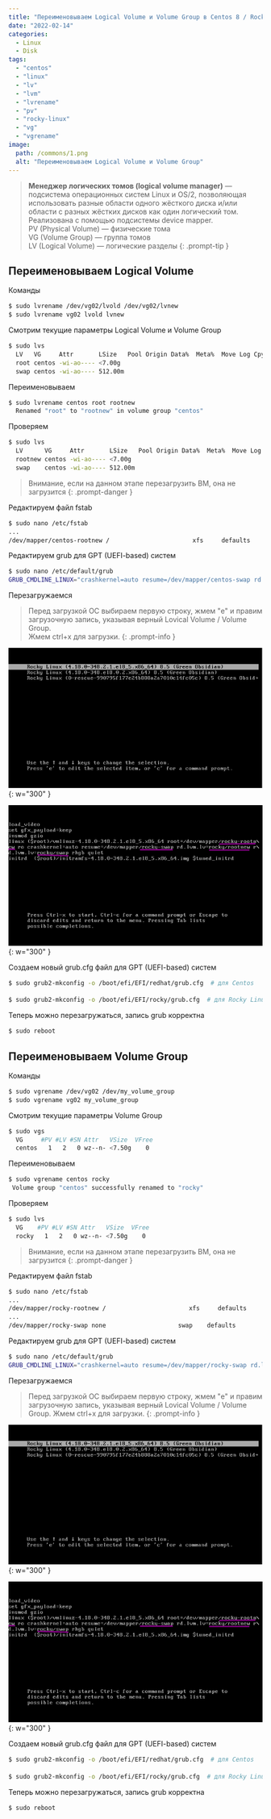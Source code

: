 ```yaml
---
title: "Переименовываем Logical Volume и Volume Group в Centos 8 / Rocky Linux"
date: "2022-02-14"
categories: 
  - Linux
  - Disk
tags: 
  - "centos"
  - "linux"
  - "lv"
  - "lvm"
  - "lvrename"
  - "pv"
  - "rocky-linux"
  - "vg"
  - "vgrename"
image:
  path: /commons/1.png
  alt: "Переименовываем Logical Volume и Volume Group"
---
```


> **Менеджер логических томов (logical volume manager)** — подсистема операционных систем Linux и OS/2, позволяющая использовать разные области одного жёсткого диска и/или области с разных жёстких дисков как один логический том. Реализована с помощью подсистемы device mapper.  
> PV (Physical Volume) — физические тома  
> VG (Volume Group) — группа томов  
> LV (Logical Volume) — логические разделы
{: .prompt-tip }

## Переименовываем Logical Volume

Команды

```sh
$ sudo lvrename /dev/vg02/lvold /dev/vg02/lvnew
$ sudo lvrename vg02 lvold lvnew
```

Смотрим текущие параметры Logical Volume и Volume Group

```sh
$ sudo lvs
  LV   VG     Attr       LSize   Pool Origin Data%  Meta%  Move Log Cpy%Sync Convert
  root centos -wi-ao---- <7.00g                                                
  swap centos -wi-ao---- 512.00m
```

Переименовываем

```sh
$ sudo lvrename centos root rootnew
  Renamed "root" to "rootnew" in volume group "centos"
```

Проверяем

```sh
$ sudo lvs
  LV      VG     Attr       LSize   Pool Origin Data%  Meta%  Move Log Cpy%Sync Convert
  rootnew centos -wi-ao---- <7.00g                                             
  swap    centos -wi-ao---- 512.00m 
```

> Внимание, если на данном этапе перезагрузить ВМ, она не загрузится
{: .prompt-danger }

Редактируем файл fstab

```sh
$ sudo nano /etc/fstab
...
/dev/mapper/centos-rootnew /                       xfs     defaults        0 0
```

Редактируем grub для GPT (UEFI-based) систем

```sh
$ sudo nano /etc/default/grub
GRUB_CMDLINE_LINUX="crashkernel=auto resume=/dev/mapper/centos-swap rd.lvm.lv=centos/rootnew rd.lvm.lv=centos/swap rhgb quiet"
```

Перезагружаемся

> Перед загрузкой ОС выбираем первую строку, жмем "e" и правим загрузочную запись, указывая верный Lovical Volume / Volume Group.  
> Жмем ctrl+x для загрузки.
{: .prompt-info }

![](/assets/img/posts/2022/02/14/lv1.png){: w="300" }

![](/assets/img/posts/2022/02/14/lv2.png){: w="300" }

Создаем новый grub.cfg файл для GPT (UEFI-based) систем

```sh
$ sudo grub2-mkconfig -o /boot/efi/EFI/redhat/grub.cfg	# для Centos

$ sudo grub2-mkconfig -o /boot/efi/EFI/rocky/grub.cfg  # для Rocky Linux
```

Теперь можно перезагружаться, запись grub корректна

```sh
$ sudo reboot
```

## Переименовываем Volume Group

Команды

```sh
$ sudo vgrename /dev/vg02 /dev/my_volume_group
$ sudo vgrename vg02 my_volume_group
```

Смотрим текущие параметры Volume Group

```sh
$ sudo vgs
  VG     #PV #LV #SN Attr   VSize  VFree
  centos   1   2   0 wz--n- <7.50g    0
```

Переименовываем

```sh
$ sudo vgrename centos rocky
 Volume group "centos" successfully renamed to "rocky"
```

Проверяем

```sh
$ sudo lvs
  VG    #PV #LV #SN Attr   VSize  VFree
  rocky   1   2   0 wz--n- <7.50g    0
```

> Внимание, если на данном этапе перезагрузить ВМ, она не загрузится
{: .prompt-danger }

Редактируем файл fstab

```sh
$ sudo nano /etc/fstab
...
/dev/mapper/rocky-rootnew /                       xfs     defaults        0 0
...
/dev/mapper/rocky-swap none                    swap    defaults        0 0
```

Редактируем grub для GPT (UEFI-based) систем

```sh
$ sudo nano /etc/default/grub
GRUB_CMDLINE_LINUX="crashkernel=auto resume=/dev/mapper/rocky-swap rd.lvm.lv=rocky/rootnew rd.lvm.lv=rocky/swap rhgb quiet"
```

Перезагружаемся

> Перед загрузкой ОС выбираем первую строку, жмем "e" и правим загрузочную запись, указывая верный Lovical Volume / Volume Group.
> Жмем ctrl+x для загрузки.
{: .prompt-info }

![](/assets/img/posts/2022/02/14/lv1.png){: w="300" }

![](/assets/img/posts/2022/02/14/lv2.png){: w="300" }

Создаем новый grub.cfg файл для GPT (UEFI-based) систем

```sh
$ sudo grub2-mkconfig -o /boot/efi/EFI/redhat/grub.cfg	# для Centos

$ sudo grub2-mkconfig -o /boot/efi/EFI/rocky/grub.cfg  # для Rocky Linux
```

Теперь можно перезагружаться, запись grub корректна

```sh
$ sudo reboot
```
